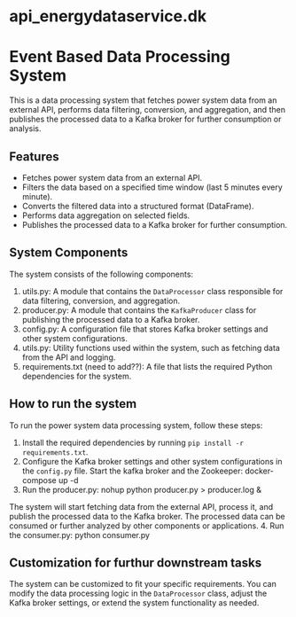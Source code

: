 # api_energydataservice.dk

# Event Based Data Processing System

This is a data processing system that fetches power system data from an external API, performs data filtering, conversion, and aggregation, and then publishes the processed data to a Kafka broker for further consumption or analysis.

## Features

- Fetches power system data from an external API.
- Filters the data based on a specified time window (last 5 minutes every minute).
- Converts the filtered data into a structured format (DataFrame).
- Performs data aggregation on selected fields.
- Publishes the processed data to a Kafka broker for further consumption.

## System Components

The system consists of the following components:


1.  utils.py: A module that contains the `DataProcessor` class responsible for data filtering, conversion, and aggregation.
2.  producer.py: A module that contains the `KafkaProducer` class for publishing the processed data to a Kafka broker.
3.  config.py: A configuration file that stores Kafka broker settings and other system configurations.
4.  utils.py: Utility functions used within the system, such as fetching data from the API and logging.
5.  requirements.txt (need to add??): A file that lists the required Python dependencies for the system.

## How to run the system

To run the power system data processing system, follow these steps:

1. Install the required dependencies by running `pip install -r requirements.txt`.
2. Configure the Kafka broker settings and other system configurations in the `config.py` file.
   Start the kafka broker and the Zookeeper: docker-compose up -d
3. Run the producer.py: nohup python producer.py > producer.log &

The system will start fetching data from the external API, process it, and publish the processed data to the Kafka broker. The processed data can be consumed or further analyzed by other components or applications.
4. Run the consumer.py: python consumer.py

## Customization for furthur downstream tasks

The system can be customized to fit your specific requirements. You can modify the data processing logic in the `DataProcessor` class, adjust the Kafka broker settings, or extend the system functionality as needed.





